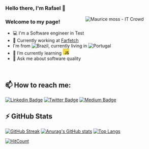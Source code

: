 ### Hello there, I'm Rafael 👋 
<img align="right" width="50%" src="https://media.giphy.com/media/dbtDDSvWErdf2/giphy.gif" alt="Maurice moss - IT Crowd" />

### Welcome to my page!

- 💻 I'm a Software engineer in Test
- 🔭 Currently working at [Farfetch](https://farfetchcareers.com/)
- I'm from <img width="16" src="https://www.flaticon.com/svg/static/icons/svg/197/197386.svg" alt="Brazil" />, currently living in
  <img width="16" src="https://www.flaticon.com/svg/static/icons/svg/197/197463.svg" alt="Portugal" />
- 🌱 I’m currently learning <code><img height="20" src="https://raw.githubusercontent.com/github/explore/80688e429a7d4ef2fca1e82350fe8e3517d3494d/topics/javascript/javascript.png" alt="javascript icon"></code>
- 💬 Ask me about software quality
<br/>

## 📫 How to reach me:
[![Linkedin Badge](https://img.shields.io/badge/LinkedIn-0077B5?style=for-the-badge&logo=linkedin&logoColor=white&style=flat-square)][linkedin]
[![Twitter Badge](https://img.shields.io/badge/Twitter-1DA1F2?style=for-the-badge&logo=twitter&logoColor=white&style=flat-square)][twitter]
[![Medium Badge](https://img.shields.io/badge/Medium-12100E?style=for-the-badge&logo=medium&logoColor=white&style=flat-square)][medium]
<br/>

## ⚡ GitHub Stats
[![GitHub Streak](https://github-readme-streak-stats.herokuapp.com/?user=amaralrfl&theme=dark)][github]
[![Anurag's GitHub stats](https://github-readme-stats.vercel.app/api?username=amaralrfl&theme=dark&show_icons=true)][github]
[![Top Langs](https://github-readme-stats.vercel.app/api/top-langs/?username=amaralrfl&layout=compact&theme=dark)][github]
<br/>

[![HitCount](http://hits.dwyl.com/amaralrfl/amaralrfl.svg)](http://hits.dwyl.com/amaralrfl/amaralrfl)

[linkedin]: https://www.linkedin.com/in/amaralrfl/
[twitter]: https://twitter.com/amaralrfl_/
[medium]: https://medium.com/@amaralrfl/
[github]: https://github.com/amaralrfl/

<!-- Resources -->
<!-- GitHub Stats/Lang: https://github.com/anuraghazra/github-readme-stats -->
<!-- Awesome GitHub Profile README: https://github.com/abhisheknaiidu/awesome-github-profile-readme -->
<!-- Hitcount: https://hits.dwyl.com/ -->
<!-- GitHub streak: https://github.com/DenverCoder1/github-readme-streak-stats -->
<!-- Generate your own profile: https://rahuldkjain.github.io/gh-profile-readme-generator/ -->
<!-- Social media badges: https://shields.io/category/social -->